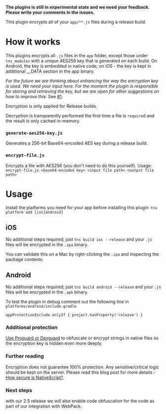 **The plugins is still in experimental state and we need your feedback. Please write your comments in the issues.**

This plugin encrypts all of your `app/**.js` files during a release build.

# How it works
This plugins encrypts all `.js` files in the `app` folder, except those under `tns_modules` with a unique AES256 key that is generated on  each build.
On Android, the key is embedded in native code, on iOS - the key is kept in additional __DATA section in the app binary.

*For the future we are thinking about enhancing the way the encryption key is used. We need your input here. For the moment the plugin is responsible for storing and retrieving the key, but we are open for other suggestions on how to improve this.* See [#1](https://github.com/NativeScript/nativescript-app-encryption/issues/1).

Encryption is only applied for Release builds.

Decryption is transparently performed the first time a file is `require`d and the result is only cached in-memory.

### `generate-aes256-key.js`
Generates a 256-bit Base64-encoded AES key during a release build.

### `encrypt-file.js`
Encrypts a file with AES256 (you don't need to do this yourself).
Usage: `encrypt-file.js <base64-encoded key> <input file path> <output file path>`

# Usage
Install the platforms you need for your app before installing this plugin: `tns platform add [ios|android]`

## iOS
No additional steps required; just `tns build ios --release` and your `.js` files will be encrypted in the `.ipa` binary.

You can validate this on a Mac by right-clicking the `.ipa` and inspecting the package contents.

## Android
No additional steps required; just `tns build android --release` and your `.js` files will be encrypted in the `.apk` binary.

To test the plugin in debug comment out the following line in `platforms/android/include.gradle`

`appProtectionInclude.onlyIf { project.hasProperty('release') }`

### Additional protection
[Use Proguard or Dexguard](http://proguard.sourceforge.net/FAQ.html#encrypt) to obfuscate or encrypt strings in native files so the encryption key is hidden even more deeply. 

### Further reading
Encryption does not guarantee 100% protection. Any sensitive/critical logic should be kept on the server. Please read this blog post for more details - [How secure is NativeScript?](https://www.nativescript.org/blog/how-secure-is-nativescript).

### Next steps
with our 2.5 release we will also enable code obfuscation for the code as part of our integration with WebPack.
